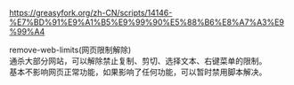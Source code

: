 https://greasyfork.org/zh-CN/scripts/14146-%E7%BD%91%E9%A1%B5%E9%99%90%E5%88%B6%E8%A7%A3%E9%99%A4

remove-web-limits(网页限制解除)<br>
通杀大部分网站，可以解除禁止复制、剪切、选择文本、右键菜单的限制。<br>
基本不影响网页正常功能，如果影响了任何功能，可以暂时禁用脚本解决。
